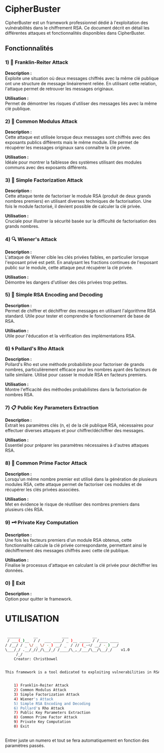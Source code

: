 # CipherBuster

CipherBuster est un framework professionnel dédié à l'exploitation des vulnérabilités dans le chiffrement RSA. Ce document décrit en détail les différentes attaques et fonctionnalités disponibles dans CipherBuster.

## Fonctionnalités

### 1) 🧩 Franklin-Reiter Attack
**Description :**  
Exploite une situation où deux messages chiffrés avec la même clé publique ont une structure de message linéairement reliée. En utilisant cette relation, l'attaque permet de retrouver les messages originaux.

**Utilisation :**  
Permet de démontrer les risques d'utiliser des messages liés avec la même clé publique.

### 2) 🔑 Common Modulus Attack
**Description :**  
Cette attaque est utilisée lorsque deux messages sont chiffrés avec des exposants publics différents mais le même module. Elle permet de récupérer les messages originaux sans connaître la clé privée.

**Utilisation :**  
Idéale pour montrer la faiblesse des systèmes utilisant des modules communs avec des exposants différents.

### 3) 🧮 Simple Factorization Attack
**Description :**  
Cette attaque tente de factoriser le module RSA (produit de deux grands nombres premiers) en utilisant diverses techniques de factorisation. Une fois le module factorisé, il devient possible de calculer la clé privée.

**Utilisation :**  
Cruciale pour illustrer la sécurité basée sur la difficulté de factorisation des grands nombres.

### 4) 🔍 Wiener's Attack
**Description :**  
L'attaque de Wiener cible les clés privées faibles, en particulier lorsque l'exposant privé est petit. En analysant les fractions continues de l'exposant public sur le module, cette attaque peut récupérer la clé privée.

**Utilisation :**  
Démontre les dangers d'utiliser des clés privées trop petites.

### 5) 🔐 Simple RSA Encoding and Decoding
**Description :**  
Permet de chiffrer et déchiffrer des messages en utilisant l'algorithme RSA standard. Utile pour tester et comprendre le fonctionnement de base de RSA.

**Utilisation :**  
Utile pour l'éducation et la vérification des implémentations RSA.

### 6) 🌀 Pollard's Rho Attack
**Description :**  
Pollard's Rho est une méthode probabiliste pour factoriser de grands nombres, particulièrement efficace pour les nombres ayant des facteurs de taille similaire. Utilisé pour casser le module RSA en facteurs premiers.

**Utilisation :**  
Montre l'efficacité des méthodes probabilistes dans la factorisation de nombres RSA.

### 7) 📋 Public Key Parameters Extraction
**Description :**  
Extrait les paramètres clés (n, e) de la clé publique RSA, nécessaires pour effectuer diverses attaques et pour chiffrer/déchiffrer des messages.

**Utilisation :**  
Essentiel pour préparer les paramètres nécessaires à d'autres attaques RSA.

### 8) 🔗 Common Prime Factor Attack
**Description :**  
Lorsqu'un même nombre premier est utilisé dans la génération de plusieurs modules RSA, cette attaque permet de factoriser ces modules et de récupérer les clés privées associées.

**Utilisation :**  
Met en évidence le risque de réutiliser des nombres premiers dans plusieurs clés RSA.

### 9) 🗝 Private Key Computation
**Description :**  
Une fois les facteurs premiers d'un module RSA obtenus, cette fonctionnalité calcule la clé privée correspondante, permettant ainsi le déchiffrement des messages chiffrés avec cette clé publique.

**Utilisation :**  
Finalise le processus d'attaque en calculant la clé privée pour déchiffrer les données.

### 0) 🚪 Exit
**Description :**  
Option pour quitter le framework.


# UTILISATION

```bash

 ______      __           ___           __
 / ___(_)__  / /  ___ ____/ _ )__ _____ / /____ ____
/ /__/ / _ \/ _ \/ -_) __/ _  / // (_-</ __/ -_) __/
\___/_/ .__/_//_/\__/_/ /____/\_,_/___/\__/\__/_/    v1.0
     /_/
    Creator: Christbowel

    
This framework is a tool dedicated to exploiting vulnerabilities in RSA encryption.


    1) Franklin-Reiter Attack
    2) Common Modulus Attack
    3) Simple Factorization Attack
    4) Wiener's Attack
    5) Simple RSA Encoding and Decoding
    6) Pollard's Rho Attack
    7) Public Key Parameters Extraction
    8) Common Prime Factor Attack
    9) Private Key Computation
    0) Exit
    

```

Entrer juste un numero et tout se fera automatiquement en fonction des paramètres passés.
